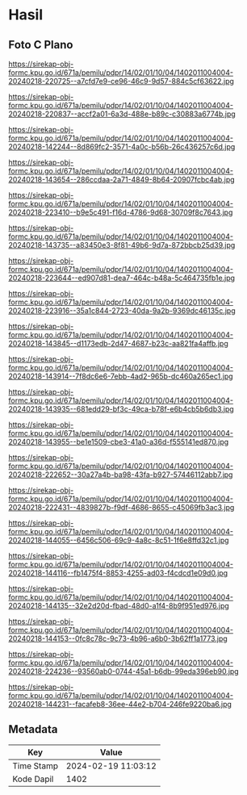 # Hasil

## Foto C Plano

https://sirekap-obj-formc.kpu.go.id/671a/pemilu/pdpr/14/02/01/10/04/1402011004004-20240218-220725--a7cfd7e9-ce96-46c9-9d57-884c5cf63622.jpg

https://sirekap-obj-formc.kpu.go.id/671a/pemilu/pdpr/14/02/01/10/04/1402011004004-20240218-220837--accf2a01-6a3d-488e-b89c-c30883a6774b.jpg

https://sirekap-obj-formc.kpu.go.id/671a/pemilu/pdpr/14/02/01/10/04/1402011004004-20240218-142244--8d869fc2-3571-4a0c-b56b-26c436257c6d.jpg

https://sirekap-obj-formc.kpu.go.id/671a/pemilu/pdpr/14/02/01/10/04/1402011004004-20240218-143654--286ccdaa-2a71-4849-8b64-20907fcbc4ab.jpg

https://sirekap-obj-formc.kpu.go.id/671a/pemilu/pdpr/14/02/01/10/04/1402011004004-20240218-223410--b9e5c491-f16d-4786-9d68-30709f8c7643.jpg

https://sirekap-obj-formc.kpu.go.id/671a/pemilu/pdpr/14/02/01/10/04/1402011004004-20240218-143735--a83450e3-8f81-49b6-9d7a-872bbcb25d39.jpg

https://sirekap-obj-formc.kpu.go.id/671a/pemilu/pdpr/14/02/01/10/04/1402011004004-20240218-223644--ed907d81-dea7-464c-b48a-5c464735fb1e.jpg

https://sirekap-obj-formc.kpu.go.id/671a/pemilu/pdpr/14/02/01/10/04/1402011004004-20240218-223916--35a1c844-2723-40da-9a2b-9369dc46135c.jpg

https://sirekap-obj-formc.kpu.go.id/671a/pemilu/pdpr/14/02/01/10/04/1402011004004-20240218-143845--d1173edb-2d47-4687-b23c-aa821fa4affb.jpg

https://sirekap-obj-formc.kpu.go.id/671a/pemilu/pdpr/14/02/01/10/04/1402011004004-20240218-143914--7f8dc6e6-7ebb-4ad2-965b-dc460a265ec1.jpg

https://sirekap-obj-formc.kpu.go.id/671a/pemilu/pdpr/14/02/01/10/04/1402011004004-20240218-143935--681edd29-bf3c-49ca-b78f-e6b4cb5b6db3.jpg

https://sirekap-obj-formc.kpu.go.id/671a/pemilu/pdpr/14/02/01/10/04/1402011004004-20240218-143955--be1e1509-cbe3-41a0-a36d-f555141ed870.jpg

https://sirekap-obj-formc.kpu.go.id/671a/pemilu/pdpr/14/02/01/10/04/1402011004004-20240218-222652--30a27a4b-ba98-43fa-b927-57446112abb7.jpg

https://sirekap-obj-formc.kpu.go.id/671a/pemilu/pdpr/14/02/01/10/04/1402011004004-20240218-222431--4839827b-f9df-4686-8655-c45069fb3ac3.jpg

https://sirekap-obj-formc.kpu.go.id/671a/pemilu/pdpr/14/02/01/10/04/1402011004004-20240218-144055--6456c506-69c9-4a8c-8c51-1f6e8ffd32c1.jpg

https://sirekap-obj-formc.kpu.go.id/671a/pemilu/pdpr/14/02/01/10/04/1402011004004-20240218-144116--fb1475f4-8853-4255-ad03-f4cdcd1e09d0.jpg

https://sirekap-obj-formc.kpu.go.id/671a/pemilu/pdpr/14/02/01/10/04/1402011004004-20240218-144135--32e2d20d-fbad-48d0-a1f4-8b9f951ed976.jpg

https://sirekap-obj-formc.kpu.go.id/671a/pemilu/pdpr/14/02/01/10/04/1402011004004-20240218-144153--0fc8c78c-9c73-4b96-a6b0-3b62ff1a1773.jpg

https://sirekap-obj-formc.kpu.go.id/671a/pemilu/pdpr/14/02/01/10/04/1402011004004-20240218-224236--93560ab0-0744-45a1-b6db-99eda396eb90.jpg

https://sirekap-obj-formc.kpu.go.id/671a/pemilu/pdpr/14/02/01/10/04/1402011004004-20240218-144231--facafeb8-36ee-44e2-b704-246fe9220ba6.jpg


## Metadata

| Key        | Value               |
| ---------- | ------------------- |
| Time Stamp | 2024-02-19 11:03:12 |
| Kode Dapil | 1402                |



